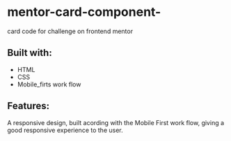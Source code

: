 # mentor-card-component-
card code for challenge on frontend mentor

## Built with:
- HTML
- CSS
- Mobile_firts work flow

## Features:
A responsive design, built acording with the Mobile First work flow, giving a good responsive experience to the user.

